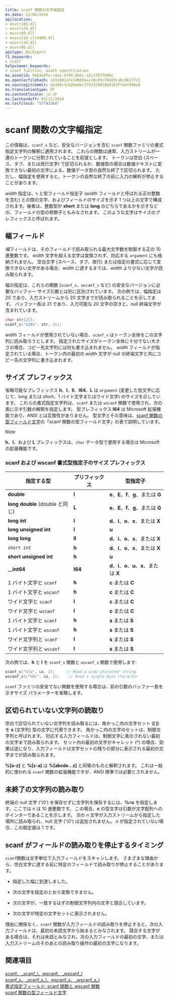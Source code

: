```yaml
---
title: scanf 関数の文字幅指定
ms.date: 11/04/2016
apilocation:
- msvcr100.dll
- msvcr120.dll
- msvcr80.dll
- msvcr110_clr0400.dll
- msvcr110.dll
- msvcr90.dll
apitype: DLLExport
f1_keywords:
- scanf
helpviewer_keywords:
- scanf function, width specification
ms.assetid: 94b4e8fe-c4a2-4799-8b6c-a2cf28ffb09c
ms.openlocfilehash: 1431002a7e7d0054ac20c05c76b05cabc96177c5
ms.sourcegitcommit: dedd4c3cb28adec3793329018b9163ffddf890a4
ms.translationtype: HT
ms.contentlocale: ja-JP
ms.lasthandoff: 03/11/2019
ms.locfileid: "57743264"
---
```

# <a name="scanf-width-specification"></a>scanf 関数の文字幅指定

この情報は、`scanf_s` など、安全なバージョンを含む `scanf` 関数ファミリの書式指定文字列の解釈に適用されます。 これらの関数は通常、入力ストリームが一連のトークンに分割されていることを前提とします。 トークンは空白 (スペース、タブ、または改行文字) で区切られるか、数値型の場合は数値テキストに変換できない最初の文字による、数値データ型の自然な終了で区切られます。 ただし、幅指定を使用すると、トークンの自然な終了の前に入力の解析が停止することがあります。

*width* 指定は、`%` と型フィールド指定子 (*width* フィールドと呼ばれる正の整数を含む) との間の文字、およびフィールドのサイズを示す 1 つ以上の文字で構成されます。後者は、整数型が **short** または **long** のどちらであるかを示すなどの、フィールドの型の修飾子ともみなされます。 このような文字はサイズのプレフィックスと呼ばれます。

## <a name="the-width-field"></a>幅フィールド

*幅*フィールドは、そのフィールドで読み取られる最大文字数を制御する正の 10 進整数です。 *width* 文字を超える文字は変換されず、対応する `argument` にも格納されません。 空白文字 (スペース、タブ、改行) または指定の書式に応じて変換できない文字がある場合、*width* に達するまでは、*width* より少ない文字が読み取られます。

幅の指定は、これらの関数 (`scanf_s`、`wscanf_s` など) の安全なバージョンに必要なバッファー サイズ引数とは別に区別されています。 次の例では、幅指定は 20 であり、入力ストリームから 20 文字までが読み取られることを示してます。 バッファー長は 21 であり、入力可能な 20 文字の空きと、null 終端文字が含まれています。

```C
char str[21];
scanf_s("%20s", str, 21);
```

*width* フィールドが使用されていない場合、`scanf_s` はトークン全体をこの文字列に読み取ろうとします。 指定されたサイズがトークン全体に十分でない大きさの場合、コピー先文字列には何も書き込まれません。 *width* フィールドが指定されている場合、トークン内の最初の *width* 文字が null の終端文字と共にコピー先の文字列に書き込まれます。

## <a name="the-size-prefix"></a>サイズ プレフィックス

省略可能なプレフィックス **h**、**l**、**ll**、**I64**、**L** は `argument` (変更した型文字に応じて、long または short、1 バイト文字またはワイド文字) のサイズを示しています。 これらの書式指定文字列は、`scanf` または `wscanf` 関数で使用され、次の表に示す引数の解釈を指定します。 型プレフィックス **I64** は Microsoft 拡張機能であり、ANSI とは互換性がありません。 型文字とその意味は、[scanf 関数の型フィールド文字](../c-runtime-library/scanf-type-field-characters.md)の「scanf 関数の型フィールド文字」の表で説明しています。

> [!NOTE]
> **h**、**l**、および **L** プレフィックスは、`char` データ型で使用する場合は Microsoft の拡張機能です。

### <a name="size-prefixes-for-scanf-and-wscanf-format-type-specifiers"></a>scanf および wscanf 書式型指定子のサイズ プレフィックス

|指定する型|プリフィックス|型指定子|
|----------------|----------------|-------------------------|
|**double**|**l**|**e**、**E**、**f**、**g**、または **G**|
|**long double** (double と同じ)|**L**|**e**、**E**、**f**、**g**、または **G**|
|**long int**|**l**|**d**、**i**、**o**、**x**、または **X**|
|**long unsigned int**|**l**|**u**|
|**long long**|**ll**|**d**、**i**、**o**、**x**、または **X**|
|`short int`|**h**|**d**、**i**、**o**、**x**、または **X**|
|**short unsigned int**|**h**|**u**|
|__**int64**|**I64**|**d**、**i**、**o**、**u**、**x**、または **X**|
|1 バイト文字と `scanf`|**h**|**c** または **C**|
|1 バイト文字と `wscanf`|**h**|**c** または **C**|
|ワイド文字と `scanf`|**l**|**c** または **C**|
|ワイド文字と `wscanf`|**l**|**c** または **C**|
|1 バイト文字と `scanf`|**h**|**s** または **S**|
|1 バイト文字と `wscanf`|**h**|**s** または **S**|
|ワイド文字列と `scanf`|**l**|**s** または **S**|
|ワイド文字列と `wscanf`|**l**|**s** または **S**|

次の例では、**h** と **l** を `scanf_s` 関数と `wscanf_s` 関数で使用します:

```C
scanf_s("%ls", &x, 2);     // Read a wide-character string
wscanf_s(L"%hC", &x, 2);    // Read a single-byte character
```

`scanf` ファミリの安全でない関数を使用する場合は、前の引数のバッファー長を示すサイズ パラメーターを省略します。

## <a name="reading-undelimited-strings"></a>区切られていない文字列の読取り

空白で区切られていない文字列を読み取るには、角かっこ内の文字セット (**[ ]**) を **s** (文字列) 型の文字に代用できます。 角かっこ内の文字のセットは、制御文字列と呼ばれます。 対応する入力フィールドは、制御文字に表示されない最初の文字まで読み取られます。 セット内の最初の文字がキャレット (**^**) の場合、効果は逆になり、入力フィールドは文字セットの残りの部分に表示される最初の文字までが読み取られます。

**%[a-z]** と **%[z-a]** は **%[abcde...z]** と同等のものと解釈されます。 これは一般的に使われる `scanf` 関数の拡張機能ですが、ANSI 標準では必要とされません。

## <a name="reading-unterminated-strings"></a>未終了の文字列の読み取り

終端の null 文字 ('\0') を保存せずに文字列を保存するには、**%**<em>n</em>**c** を指定します。ここでは *n* は 10 進整数です。 この場合、**c** の型文字は引数が文字配列へのポインターであることを示します。 次の *n* 文字が入力ストリームから指定した場所に読み取られ、null 文字 ('\0') は追加されません。 *n* が指定されていない場合、この既定値は 1 です。

## <a name="when-scanf-stops-reading-a-field"></a>scanf がフィールドの読み取りを停止するタイミング

`scanf`関数は文字単位で入力フィールドをスキャンします。 さまざまな理由から、空白文字に達する前に特定のフィールドで読み取りが停止することがあります。

- 指定した幅に到達しました。

- 次の文字を指定のとおり変換できません。

- 次の文字が、一致するはずの制御文字列内の文字と競合しています。

- 次の文字が特定の文字セットに表示されません。

理由に関係なく、`scanf` 関数が入力フィールドの読み取りを停止すると、次の入力フィールドは、最初の未読文字から始まるとみなされます。 競合する文字がある場合は、それは未読とみなされ、次の入力フィールドの最初の文字、または入力ストリームのそのあとの読み取り操作の最初の文字になります。

## <a name="see-also"></a>関連項目

[scanf、_scanf_l、wscanf、_wscanf_l](../c-runtime-library/reference/scanf-scanf-l-wscanf-wscanf-l.md)<br/>
[scanf_s、_scanf_s_l、wscanf_s、_wscanf_s_l](../c-runtime-library/reference/scanf-s-scanf-s-l-wscanf-s-wscanf-s-l.md)<br/>
[書式指定フィールド: scanf 関数と wscanf 関数](../c-runtime-library/format-specification-fields-scanf-and-wscanf-functions.md)<br/>
[scanf 関数の型フィールド文字](../c-runtime-library/scanf-type-field-characters.md)<br/>
